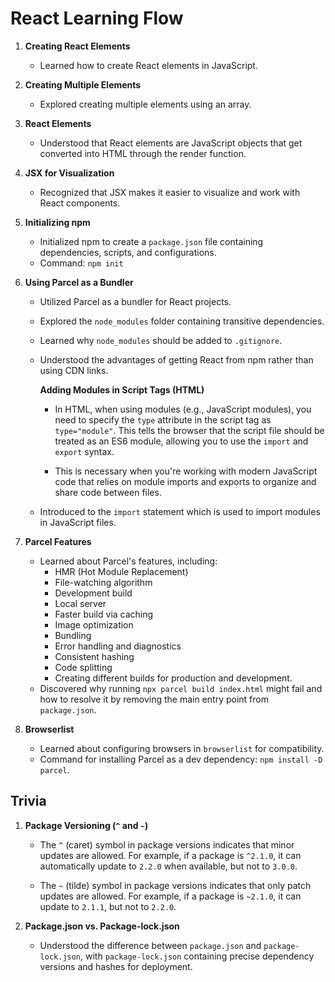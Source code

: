 # React Learning Flow

1. **Creating React Elements**
   - Learned how to create React elements in JavaScript.

2. **Creating Multiple Elements**
   - Explored creating multiple elements using an array.

3. **React Elements**
   - Understood that React elements are JavaScript objects that get converted into HTML through the render function.

4. **JSX for Visualization**
   - Recognized that JSX makes it easier to visualize and work with React components.

5. **Initializing npm**
   - Initialized npm to create a `package.json` file containing dependencies, scripts, and configurations.
   - Command: `npm init`

6. **Using Parcel as a Bundler**
   - Utilized Parcel as a bundler for React projects.
   - Explored the `node_modules` folder containing transitive dependencies.
   - Learned why `node_modules` should be added to `.gitignore`.
   - Understood the advantages of getting React from npm rather than using CDN links.
    
      **Adding Modules in Script Tags (HTML)**
        - In HTML, when using modules (e.g., JavaScript modules), you need to specify the `type` attribute in the script tag as `type="module"`. This tells the browser that the script file should be treated as an ES6 module, allowing you to use the `import` and `export` syntax.

        - This is necessary when you're working with modern JavaScript code that relies on module imports and exports to organize and share code between files.

   - Introduced to the `import` statement which is used to import modules in JavaScript files.


7. **Parcel Features**
   - Learned about Parcel's features, including:
     - HMR (Hot Module Replacement)
     - File-watching algorithm
     - Development build
     - Local server
     - Faster build via caching
     - Image optimization
     - Bundling
     - Error handling and diagnostics
     - Consistent hashing
     - Code splitting
     - Creating different builds for production and development.
   - Discovered why running `npx parcel build index.html` might fail and how to resolve it by removing the main entry point from `package.json`.

8. **Browserlist**
   - Learned about configuring browsers in `browserlist` for compatibility.
   - Command for installing Parcel as a dev dependency: `npm install -D parcel`.

## Trivia

1. **Package Versioning (`^` and `~`)**
   - The `^` (caret) symbol in package versions indicates that minor updates are allowed. For example, if a package is `^2.1.0`, it can automatically update to `2.2.0` when available, but not to `3.0.0`.

   - The `~` (tilde) symbol in package versions indicates that only patch updates are allowed. For example, if a package is `~2.1.0`, it can update to `2.1.1`, but not to `2.2.0`.

   
2. **Package.json vs. Package-lock.json**
   - Understood the difference between `package.json` and `package-lock.json`, with `package-lock.json` containing precise dependency versions and hashes for deployment.
